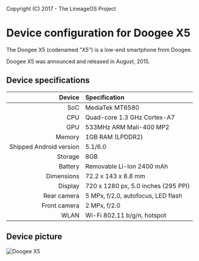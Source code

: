 Copyright (C) 2017 - The LineageOS Project

Device configuration for Doogee X5
==============

The Doogee X5 (codenamed _"X5"_) is a low-end smartphone from Doogee.

Doogee X5 was announced and released in August, 2015.

## Device specifications

| Device        | Specification                       |
|--------------:|:------------------------------------|
| SoC           | MediaTek MT6580                     |
| CPU           | Quad-core 1.3 GHz Cortex-A7         |
| GPU           | 533MHz ARM Mali-400 MP2             |
| Memory        | 1GB RAM (LPDDR2)                    |
| Shipped Android version | 5.1/6.0                   |
| Storage       | 8GB                                 |
| Battery       | Removable Li-Ion 2400 mAh           |
| Dimensions    | 72.2 x 143 x 8.8 mm                 |
| Display       | 720 x 1280 px, 5.0 inches (295 PPI) |
| Rear camera   | 5 MPx, f/2.0, autofocus, LED flash  |
| Front camera  | 2 MPx, f/2.0                        |
| WLAN          | Wi-Fi 802.11 b/g/n, hotspot         |

## Device picture

![Doogee X5](http://g03.a.alicdn.com/kf/HTB163ooIVXXXXaLapXXq6xXFXXXh/100-Original-DOOGEE-X5-X5-Pro-5-0-Android-5-1-Mobile-Phone-MT6580-Quad-Core.jpg "Doogee X5 in white colour")